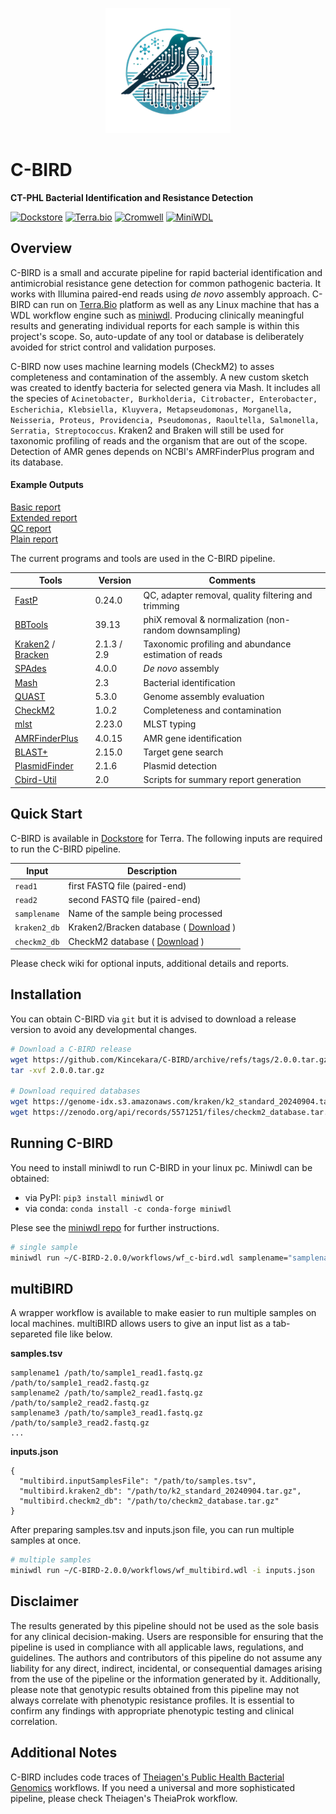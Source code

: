 <p align="center">
<img src="./assets/cbird_logo.png" width=200>
</p>

# C-BIRD 

**CT-PHL Bacterial Identification and Resistance Detection**

[![Dockstore](https://img.shields.io/badge/Dockstore-C--BIRDv2-blue)](https://dockstore.org/workflows/github.com/Kincekara/C-BIRD/C-BIRDv2:main?tab=info) 
[![Terra.bio](https://img.shields.io/badge/Terra.bio-Platform-green)](https://terra.bio/)
[![Cromwell](https://img.shields.io/badge/Cromwell-Workflow%20Engine-blue)](https://cromwell.readthedocs.io/en/stable/)
[![MiniWDL](https://img.shields.io/badge/MiniWDL-Workflow%20Engine-yellow)](https://miniwdl.readthedocs.io/en/latest/)

## Overview ##
C-BIRD is a small and accurate pipeline for rapid bacterial identification and antimicrobial resistance gene detection for common pathogenic bacteria. 
It works with Illumina paired-end reads using *de novo* assembly approach. 
C-BIRD can run on [Terra.Bio](https://terra.bio/) platform as well as any Linux machine that has a WDL workflow engine such as [miniwdl](https://github.com/chanzuckerberg/miniwdl). 
Producing clinically meaningful results and generating individual reports for each sample is within this project's scope. 
So, auto-update of any tool or database is deliberately avoided for strict control and validation purposes.

C-BIRD now uses machine learning models (CheckM2) to asses completeness and contamination of the assembly. 
A new custom sketch was created to identfy bacteria for selected genera via Mash. 
It includes all the species of `Acinetobacter, Burkholderia, Citrobacter, Enterobacter, Escherichia, Klebsiella, Kluyvera, Metapseudomonas, Morganella, Neisseria, Proteus, Providencia, Pseudomonas, Raoultella, Salmonella, Serratia, Streptococcus`. 
Kraken2 and Braken will still be used for taxonomic profiling of reads and the organism that are out of the scope.
Detection of AMR genes depends on NCBI's AMRFinderPlus program and its database. 

#### Example Outputs ####
[Basic report](https://htmlpreview.github.io/?https://github.com/Kincekara/C-BIRD/blob/main/assets/AR55_basic_report.html)  
[Extended report](https://htmlpreview.github.io/?https://github.com/Kincekara/C-BIRD/blob/main/assets/AR55_extended_report.html)  
[QC report](https://htmlpreview.github.io/?https://github.com/Kincekara/C-BIRD/blob/main/assets/AR55_QC_summary.html)</br>
[Plain report](./assets/AR55_report.docx)



The current programs and tools are used in the C-BIRD pipeline.

| Tools | Version | Comments |
| --- | --- | --- |
| [FastP](https://github.com/OpenGene/fastp) | 0.24.0 | QC, adapter removal, quality filtering and trimming |
| [BBTools](https://jgi.doe.gov/data-and-tools/software-tools/bbtools/) | 39.13 | phiX removal & normalization (non-random downsampling) |
| [Kraken2](https://github.com/DerrickWood/kraken2) / [Bracken](https://github.com/jenniferlu717/Bracken)| 2.1.3 / 2.9 | Taxonomic profiling and abundance estimation of reads |
| [SPAdes](https://github.com/ablab/spades) | 4.0.0 | *De novo* assembly |
| [Mash](https://github.com/marbl/Mash) | 2.3 | Bacterial identification |
| [QUAST](https://github.com/ablab/quast) | 5.3.0 | Genome assembly evaluation |
| [CheckM2](https://github.com/chklovski/CheckM2) | 1.0.2 | Completeness and contamination |
| [mlst](https://github.com/tseemann/mlst) | 2.23.0 | MLST typing |
| [AMRFinderPlus](https://github.com/ncbi/amr) | 4.0.15 | AMR gene identification |
| [BLAST+](https://blast.ncbi.nlm.nih.gov/doc/blast-help/downloadblastdata.html)| 2.15.0 | Target gene search |
| [PlasmidFinder](https://bitbucket.org/genomicepidemiology/plasmidfinder/src/master/) | 2.1.6 | Plasmid detection |
| [Cbird-Util](./assets/cbird-util/) | 2.0 | Scripts for summary report generation |

## Quick Start ##
C-BIRD is available in [Dockstore](https://dockstore.org/workflows/github.com/Kincekara/C-BIRD/C-BIRDv2:main?tab=info) for Terra. The following inputs are required to run the C-BIRD pipeline.

| Input | Description |
| --- | --- |
| `read1` | first FASTQ file (paired-end) |
| `read2` | second FASTQ file (paired-end) |
| `samplename` | Name of the sample being processed |
| `kraken2_db` | Kraken2/Bracken database ( [Download](https://benlangmead.github.io/aws-indexes/k2) )|
| `checkm2_db` | CheckM2 database ( [Download](https://zenodo.org/api/records/5571251/files/checkm2_database.tar.gz/content) ) |

Please check wiki for optional inputs, additional details and reports. 

## Installation ##
You can obtain C-BIRD via `git` but it is advised to download a release version to avoid any developmental changes.

```bash
# Download a C-BIRD release
wget https://github.com/Kincekara/C-BIRD/archive/refs/tags/2.0.0.tar.gz
tar -xvf 2.0.0.tar.gz

# Download required databases
wget https://genome-idx.s3.amazonaws.com/kraken/k2_standard_20240904.tar.gz
wget https://zenodo.org/api/records/5571251/files/checkm2_database.tar.gz/content
```

## Running C-BIRD
You need to install miniwdl to run C-BIRD in your linux pc. Miniwdl can be obtained:
- via PyPI: `pip3 install miniwdl` or
- via conda: `conda install -c conda-forge miniwdl`

Plese see the [miniwdl repo](https://github.com/chanzuckerberg/miniwdl/) for further instructions.

```bash
# single sample
miniwdl run ~/C-BIRD-2.0.0/workflows/wf_c-bird.wdl samplename="samplename" read1="read1.fastq.gz" read2="read2.fastq.gz" kraken2_db="k2_standard_20240904.tar.gz" checkm2_db="checkm2_database.tar.gz"
```

## multiBIRD ##
A wrapper workflow is available to make easier to run multiple samples on local machines. multiBIRD allows users to give an input list as a tab-separeted file like below.

**samples.tsv**
```
samplename1 /path/to/sample1_read1.fastq.gz /path/to/sample1_read2.fastq.gz
samplename2 /path/to/sample2_read1.fastq.gz /path/to/sample2_read2.fastq.gz
samplename3 /path/to/sample3_read1.fastq.gz /path/to/sample3_read2.fastq.gz
...
```
**inputs.json**
```
{
  "multibird.inputSamplesFile": "/path/to/samples.tsv",
  "multibird.kraken2_db": "/path/to/k2_standard_20240904.tar.gz",
  "multibird.checkm2_db": "/path/to/checkm2_database.tar.gz"
}
```
After preparing samples.tsv and inputs.json file, you can run multiple samples at once. 

```bash
# multiple samples
miniwdl run ~/C-BIRD-2.0.0/workflows/wf_multibird.wdl -i inputs.json
```
## Disclaimer
The results generated by this pipeline should not be used as the sole basis for any clinical decision-making. 
Users are responsible for ensuring that the pipeline is used in compliance with all applicable laws, regulations, and guidelines. 
The authors and contributors of this pipeline do not assume any liability for any direct, indirect, incidental, or consequential damages arising from the use of the pipeline or the information generated by it. 
Additionally, please note that genotypic results obtained from this pipeline may not always correlate with phenotypic resistance profiles. 
It is essential to confirm any findings with appropriate phenotypic testing and clinical correlation.


## Additional Notes ##
C-BIRD includes code traces of [Theiagen's Public Health Bacterial Genomics](https://github.com/theiagen/public_health_bacterial_genomics) workflows. 
If you need a universal and more sophisticated pipeline, please check Theiagen's TheiaProk workflow. 


